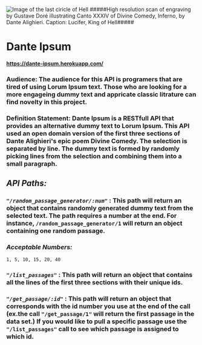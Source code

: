 ![Image of the last ciricle of Hell](https://external-content.duckduckgo.com/iu/?u=https%3A%2F%2Fupload.wikimedia.org%2Fwikipedia%2Fcommons%2Fthumb%2Fa%2Fad%2FDVinfernoLuciferKingOfHell_m.jpg%2F1200px-DVinfernoLuciferKingOfHell_m.jpg&f=1&nofb=1)
#####High resolution scan of engraving by Gustave Doré illustrating Canto XXXIV of Divine Comedy, Inferno, by Dante Alighieri. Caption: Lucifer, King of Hell#####

# **Dante Ipsum**

**https://dante-ipsum.herokuapp.com/**

### **Audience:** The audience for this API is programers that are tired of using Lorum Ipsum text. Those who are looking for a more engageing dummy text and appricate classic litrature can find novelty in this project.


### **Definition Statement**: Dante Ipsum is a RESTfull API that provides an alternative dummy text to Lorum Ipsum. This API used an open domain version of the first three sections of  Dante Alighieri's epic poem Divine Comedy. The selection is separated by line. The dummy text is formed by randomly picking lines from the selection and combining them into a small paragraph.


## *API Paths:*

### *```"/random_passage_generator/:num"```*  : This path will return an object that contains randomly generated dummy text from the selected text. The path requires a number at the end. For instance,  ```/random_passage_generator/1```  will return an object containing one random passage.

### *Acceptable Numbers:*
  ```1, 5, 10, 15, 20, 40```

### *```"/list_passages"```* : This path will return an object that contains all the lines of the first three sections with their unique ids.

### *```"/get_passage/:id"```* : This path will return an object that corresponds with the id number you use at the end of the call (ex.the call ```"/get_passage/1"``` will return the first passage in the data set.) If you would like to pull a specific passage use the ```"/list_passages"``` call to see which passage is assigned to which id.

